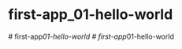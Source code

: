 # first-app_01-hello-world
#   f i r s t - a p p _ 0 1 - h e l l o - w o r l d  
 #   f i r s t - a p p _ 0 1 - h e l l o - w o r l d  
 